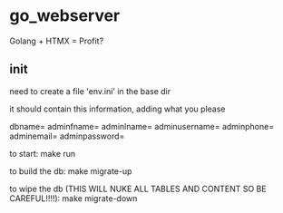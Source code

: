 # go_webserver
Golang + HTMX = Profit?


## init

need to create a file 'env.ini' in the base dir

it should contain this information, adding what you please

dbname=
adminfname=
adminlname=
adminusername=
adminphone=
adminemail=
adminpassword=

to start:
    make run

to build the db:
    make migrate-up

to wipe the db (THIS WILL NUKE ALL TABLES AND CONTENT SO BE CAREFUL!!!!):
    make migrate-down
